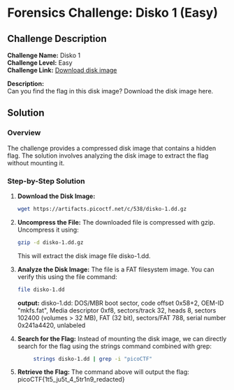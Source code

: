 # Forensics Challenge: Disko 1 (Easy)

## Challenge Description
**Challenge Name:** Disko 1  
**Challenge Level:** Easy  
**Challenge Link:** [Download disk image](https://artifacts.picoctf.net/c/538/disko-1.dd.gz)  

**Description:**  
Can you find the flag in this disk image? Download the disk image here.

## Solution

### Overview
The challenge provides a compressed disk image that contains a hidden flag. The solution involves analyzing the disk image to extract the flag without mounting it.

### Step-by-Step Solution

1. **Download the Disk Image:**
   ```bash
   wget https://artifacts.picoctf.net/c/538/disko-1.dd.gz
    ```
    
2. **Uncompress the File:**
    The downloaded file is compressed with gzip. Uncompress it using: 
      ```bash
      gzip -d disko-1.dd.gz
      ```
      This will extract the disk image file disko-1.dd.

3. **Analyze the Disk Image:**
   The file is a FAT filesystem image. You can verify this using the file command: 
     ```bash
     file disko-1.dd
     ```

     **output:**
         disko-1.dd: DOS/MBR boot sector, code offset 0x58+2, OEM-ID "mkfs.fat",
         Media descriptor 0xf8, sectors/track 32, heads 8, sectors 102400 (volumes > 32 MB),
         FAT (32 bit), sectors/FAT 788, serial number 0x241a4420, unlabeled

4. **Search for the Flag:**
Instead of mounting the disk image, we can directly search for the flag using the strings command combined with grep:
    ```bash
         strings disko-1.dd | grep -i "picoCTF"
    ```

5. **Retrieve the Flag:**
The command above will output the flag:  
   picoCTF{1t5_ju5t_4_5tr1n9_redacted}
